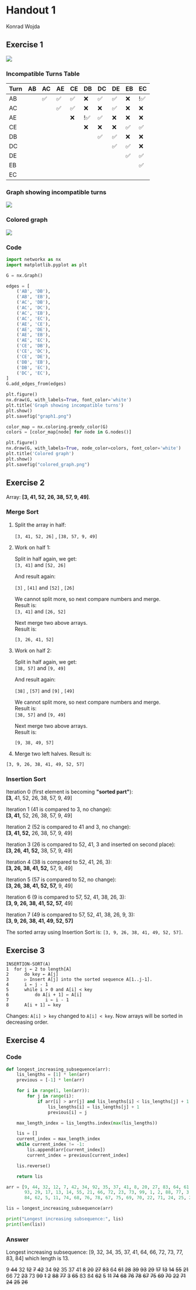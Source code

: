 # Handout 1

Konrad Wojda

## Exercise 1

![](img01.png)

### Incompatible Turns Table

| Turn | AB | AC | AE | CE | DB | DC | DE | EB | EC |
|------|----|----|----|----|----|----|----|----|----|
| AB   |    | ✅ | ✅ | ✅ | ❌ | ✅ | ✅ | ❌ |!✅ |
| AC   |    |    | ✅ | ✅ | ❌ | ❌ | ✅ | ❌ | ❌ |
| AE   |    |    |    | ❌ |!✅ | ✅ | ❌ | ❌ | ❌ |
| CE   |    |    |    |    | ❌ | ❌ | ❌ | ✅ | ✅ |
| DB   |    |    |    |    |    | ✅ | ✅ | ❌ | ❌ |
| DC   |    |    |    |    |    |    | ✅ | ✅ | ❌ |
| DE   |    |    |    |    |    |    |    | ✅ | ✅ |
| EB   |    |    |    |    |    |    |    |    | ✅ |
| EC   |    |    |    |    |    |    |    |    |    |

### Graph showing incompatible turns

![](graph1.png)

### Colored graph

![](colored_graph.png)

### Code

```python
import networkx as nx
import matplotlib.pyplot as plt

G = nx.Graph()

edges = [
    ('AB', 'DB'),
    ('AB', 'EB'),
    ('AC', 'DB'),
    ('AC', 'DC'),
    ('AC', 'EB'),
    ('AC', 'EC'),
    ('AE', 'CE'),
    ('AE', 'DE'),
    ('AE', 'EB'),
    ('AE', 'EC'),
    ('CE', 'DB'),
    ('CE', 'DC'),
    ('CE', 'DE'),
    ('DB', 'EB'),
    ('DB', 'EC'),
    ('DC', 'EC'),
]
G.add_edges_from(edges)

plt.figure()
nx.draw(G, with_labels=True, font_color='white')
plt.title('Graph showing incompatible turns')
plt.show()
plt.savefig("graph1.png")

color_map = nx.coloring.greedy_color(G)
colors = [color_map[node] for node in G.nodes()]

plt.figure()
nx.draw(G, with_labels=True, node_color=colors, font_color='white')
plt.title('Colored graph')
plt.show()
plt.savefig("colored_graph.png")
```

## Exercise 2

Array: **[3, 41, 52, 26, 38, 57, 9, 49]**.

### Merge Sort

1. Split the array in half:

    `[3, 41, 52, 26]` , `[38, 57, 9, 49]`

2. Work on half 1:
    
    Split in half again, we get:  
        `[3, 41]` and `[52, 26]`
    
    And result again:

    `[3]` , `[41]` and  `[52]` , `[26]`

    We cannot split more, so next compare numbers and merge.  
    Result is:  
    `[3, 41]`     and   `[26, 52]`

    Next merge two above arrays.  
    Result is:  

    `[3, 26, 41, 52]`

3. Work on half 2:

    Split in half again, we get:  
        `[38, 57]` and `[9, 49]`
    
    And result again:

    `[38]` , `[57]` and  `[9]` , `[49]`

    We cannot split more, so next compare numbers and merge.  
    Result is:  
    `[38, 57]`     and   `[9, 49]`

    Next merge two above arrays.  
    Result is:  

    `[9, 38, 49, 57]`

4. Merge two left halves. Result is:

`[3, 9, 26, 38, 41, 49, 52, 57]`

### Insertion Sort

Iteration 0 (first element is becoming **"sorted part"**):  
**[3,** 41, 52, 26, 38, 57, 9, 49]

Iteration 1 (41 is compared to 3, no change):  
**[3, 41,** 52, 26, 38, 57, 9, 49]

Iteration 2 (52 is compared to 41 and 3, no change):  
**[3, 41, 52,** 26, 38, 57, 9, 49]

Iteration 3 (26 is compared to 52, 41, 3 and inserted on second place):  
**[3, 26, 41, 52,** 38, 57, 9, 49]

Iteration 4 (38 is compared to 52, 41, 26, 3):  
**[3, 26, 38, 41, 52,** 57, 9, 49]

Iteration 5 (57 is compared to 52, no change):  
**[3, 26, 38, 41, 52, 57,** 9, 49]

Iteration 6 (9 is compared to 57, 52, 41, 38, 26, 3):  
**[3, 9, 26, 38, 41, 52, 57,** 49]

Iteration 7 (49 is compared to 57, 52, 41, 38, 26, 9, 3):  
**[3, 9, 26, 38, 41, 49, 52, 57]**

The sorted array using Insertion Sort is: `[3, 9, 26, 38, 41, 49, 52, 57]`.

## Exercise 3

```
INSERTION-SORT(A)
1  for j ← 2 to length[A]
2      do key ← A[j]
3      ▷ Insert A[j] into the sorted sequence A[1..j-1].
4      i ← j - 1
5      while i > 0 and A[i] < key
6          do A[i + 1] ← A[i]
7              i ← i - 1
8      A[i + 1] ← key
```

Changes: `A[i] > key` changed to `A[i] < key`. Now arrays will be sorted in decreasing order.

## Exercise 4

### Code

```python
def longest_increasing_subsequence(arr):
    lis_lengths = [1] * len(arr)
    previous = [-1] * len(arr)

    for i in range(1, len(arr)):
        for j in range(i):
            if arr[i] > arr[j] and lis_lengths[i] < lis_lengths[j] + 1:
                lis_lengths[i] = lis_lengths[j] + 1
                previous[i] = j

    max_length_index = lis_lengths.index(max(lis_lengths))

    lis = []
    current_index = max_length_index
    while current_index != -1:
        lis.append(arr[current_index])
        current_index = previous[current_index]

    lis.reverse()

    return lis

arr = [9, 44, 32, 12, 7, 42, 34, 92, 35, 37, 41, 8, 20, 27, 83, 64, 61, 28, 39, 
       93, 29, 17, 13, 14, 55, 21, 66, 72, 23, 73, 99, 1, 2, 88, 77, 3, 65, 83, 
       84, 62, 5, 11, 74, 68, 76, 78, 67, 75, 69, 70, 22, 71, 24, 25, 26]

lis = longest_increasing_subsequence(arr)

print("Longest increasing subsequence:", lis)
print(len(lis))
```

### Answer

Longest increasing subsequence: [9, 32, 34, 35, 37, 41, 64, 66, 72, 73, 77, 83, 84] which length is 13.

9 ~~44~~ 32 ~~12~~ ~~7~~ ~~42~~ 34 ~~92~~ 35 37 41 ~~8~~ ~~20~~ ~~27~~ ~~83~~ 64 ~~61~~ ~~28~~ ~~39~~ ~~93~~ ~~29~~ ~~17~~ ~~13~~ ~~14~~ ~~55~~
~~21~~ 66 72 ~~23~~ 73 ~~99~~ ~~1~~ ~~2~~ ~~88~~ ~~77~~ ~~3~~ ~~65~~ 83 84 ~~62~~ ~~5~~ ~~11~~ ~~74~~ ~~68~~ ~~76~~ ~~78~~ ~~67~~ ~~75~~ ~~69~~ ~~70~~ ~~22~~
~~71~~ ~~24~~ ~~25~~ ~~26~~ 